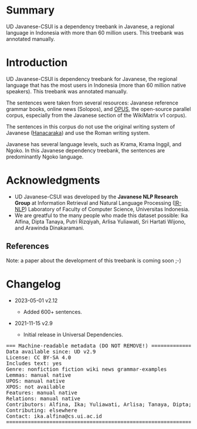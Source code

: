 # Summary

UD Javanese-CSUI is a dependency treebank in Javanese, a regional language in Indonesia with more than 60 million users. This treebank was annotated manually.

# Introduction

UD Javanese-CSUI is dependency treebank for Javanese, the regional language that has the most users in Indonesia (more than 60 million native speakers). This treebank was annotated manually.

The sentences were taken from several resources: Javanese reference grammar books, online news (Solopos), and [OPUS](https://opus.nlpl.eu/), the open-source parallel corpus, especially from the Javanese section of the WikiMatrix v1 corpus).

The sentences in this corpus do not use the original writing system of Javanese ([Hanacaraka](https://id.wikipedia.org/wiki/Aksara_Jawa)) and use the Roman writing system. 

Javanese has several language levels, such as Krama, Krama Inggil, and Ngoko. In this Javanese dependency treebank, the sentences are predominantly Ngoko language.

# Acknowledgments

* UD Javanese-CSUI was developed by the **Javanese NLP Research Group** at Information Retrieval and Natural Language Processing ([IR-NLP](https://ir.cs.ui.ac.id)) Laboratory of Faculty of Computer Science, Universitas Indonesia. 
* We are greatful to the many people who made this dataset possible: Ika Alfina, Dipta Tanaya, Putri Rizqiyah, Arlisa Yuliawati, Sri Hartati Wijono, and Arawinda Dinakaramani.


## References

Note: a paper about the development of this treebank is coming soon ;-)


# Changelog

* 2023-05-01 v2.12
  * Added 600+ sentences.

* 2021-11-15 v2.9
  * Initial release in Universal Dependencies.


<pre>
=== Machine-readable metadata (DO NOT REMOVE!) ================================
Data available since: UD v2.9
License: CC BY-SA 4.0
Includes text: yes
Genre: nonfiction fiction wiki news grammar-examples
Lemmas: manual native
UPOS: manual native
XPOS: not available
Features: manual native
Relations: manual native
Contributors: Alfina, Ika; Yuliawati, Arlisa; Tanaya, Dipta; Dinakaramani, Arawinda; Rizqiyah, Putri;  Wijono, Sri Hartati;
Contributing: elsewhere
Contact: ika.alfina@cs.ui.ac.id
===============================================================================
</pre>
